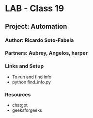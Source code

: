 # LAB - Class 19

## Project: Automation

### Author: Ricardo Soto-Fabela

### Partners: Aubrey, Angelos, harper

### Links and Setup

* To run and find info
* python find_info.py

### Resources

* chatgpt
* geeksforgeeks
